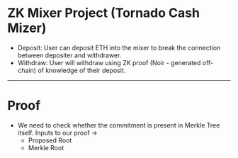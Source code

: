 # ZK Mixer Project (Tornado Cash Mizer)

- Deposit: User can deposit ETH into the mixer to break the connection between depositer and withdrawer.
- Withdraw: User will withdraw using ZK proof (Noir - generated off-chain) of knowledge of their deposit.
---
# Proof
- We need to check whether the commitment is present in Merkle Tree itself. Inputs to our proof ->
    - Proposed Root
    - Merkle Root
